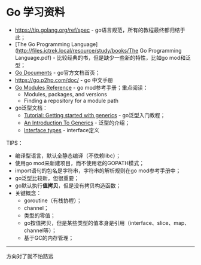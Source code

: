 # Go 学习资料

- https://tip.golang.org/ref/spec - go语言规范，所有的教程最终都归结于此；
- [The Go Programming Language](http://files.ictrek.local/resource/study/books/The Go Programming Language.pdf) - 比较经典的书，但是缺少一些新的特性，比如go mod和泛型；
- [Go Documents](https://go.dev/doc/) - go官方文档首页；
- https://go.p2hp.com/doc/ - go 中文手册
- [Go Modules Reference](https://go.dev/ref/mod) - go mod参考手册；重点阅读：
    - Modules, packages, and versions
    - Finding a repository for a module path
- go泛型文档：
    - [Tutorial: Getting started with generics](https://go.dev/doc/tutorial/generics) - go泛型入门教程；
    - [An Introduction To Generics](https://go.dev/blog/intro-generics) - 泛型的介绍；
    - [Interface types](https://tip.golang.org/ref/spec#Interface_types) - interface定义

TIPS：

- 编译型语言，默认全静态编译（不依赖libc）；
- 使用go mod来新建项目，而不使用老的GOPATH模式；
- import语句的包名是字符串，字符串的解析规则在go mod参考手册中；
- go泛型比较新，但很重要；
- go默认执行**值拷贝**，但是没有拷贝构造函数；
- 关键概念：
    - goroutine（有栈协程）；
    - channel；
    - 类型的零值；
    - go按值拷贝，但是某些类型的值本身是引用（interface、slice、map、channel等）；
    - 基于GC的内存管理；





---

方向对了就不怕路远
